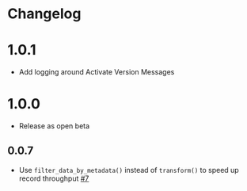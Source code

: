 # Changelog

# 1.0.1
  * Add logging around Activate Version Messages

# 1.0.0
  * Release as open beta

## 0.0.7
  * Use `filter_data_by_metadata()` instead of `transform()` to speed up record throughput [#7](https://github.com/singer-io/tap-heap/pull/7)
